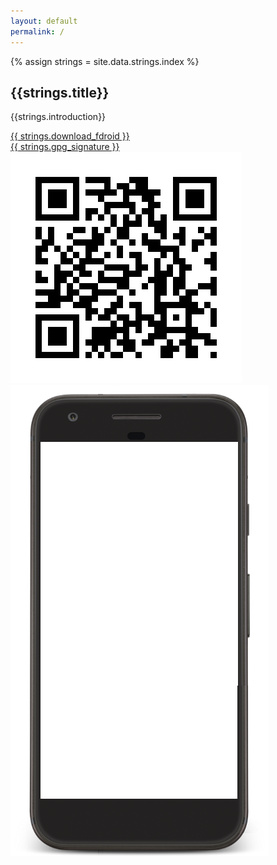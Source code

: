 ```yaml
---
layout: default
permalink: /
---
```


{% assign strings = site.data.strings.index %}

<h2>{{strings.title}}</h2>

{{strings.introduction}}

<div class="download-and-screenshot">
    <div class="download">
        <div class="button">
            <a class="material-button" href="https://f-droid.org/FDroid.apk">{{ strings.download_fdroid }}</a>
        </div>
        <div class="gpg">
            <a href="https://f-droid.org/FDroid.apk.asc">{{ strings.gpg_signature }}</a>
        </div>
        <div class="qr">
            <img src="assets/download-fdroid-qr.png" />
        </div>
    </div>
    <div class="screenshot">
        <img
            src="assets/phone-frame.png"
            style="background: url('{% fdroid_screenshot %}') center center no-repeat; background-size: 78% auto" />
    </div>
</div>
